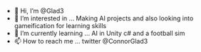 - 👋 Hi, I’m @Glad3
- 👀 I’m interested in ...
      Making AI projects and also looking into gameification for learning skills
- 🌱 I’m currently learning ...
      AI in Unity c# and a football sim
- 📫 How to reach me ...
      twitter @ConnorGlad3

<!---
Glad3/Glad3 is a ✨ special ✨ repository because its `README.md` (this file) appears on your GitHub profile.
You can click the Preview link to take a look at your changes.
--->
